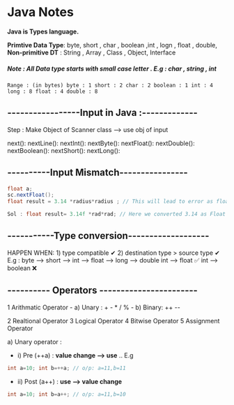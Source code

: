 # Java Notes

**Java is Types language.**

**Primtive Data Type**: byte, short , char , boolean ,int , logn , float , double,
**Non-primitive DT** : String , Array , Class , Object, Interface

##### Note : All Data type starts with small case letter . E.g : char , string , int

`Range : (in bytes)
byte : 1
short : 2
char : 2
boolean : 1
int : 4
long : 8
float : 4
double : 8`

## -----------------Input in Java :-------------

Step : Make Object of Scanner class --> use obj of input

next():
nextLine():
nextInt():
nextByte():
nextFloat():
nextDouble():
nextBoolean():
nextShort():
nextLong():
## ----------Input Mismatch----------------

```java
float a;
sc.nextFloat();
float result = 3.14 *radius*radius ; // This will lead to error as float*double & savign into float var

Sol : float result= 3.14f *rad*rad; // Here we converted 3.14 as Float by suffix with "f"
```

## -----------Type conversion-------------------

HAPPEN WHEN:    1) type compatible ✔
                2) destination type > source type ✔
        E.g : byte --> short --> int --> float --> long --> double
int --> float ✅       int --> boolean ❌

## ---------- Operators -----------------------

1 Arithmatic Operator 
        - a) Unary : + - * / %
        - b) Binary: ++ --

2 Realtional Operator 
3 Logical Operator 
4 Bitwise Operator 
5 Assignment Operator 

a) Unary operator : 
- i) Pre (++a) : **value change --> use** .. E.g 
```java
int a=10; int b=++a; // o/p: a=11,b=11
```
- ii) Post (a++) : **use --> value change**
```java
int a=10; int b=a++; // o/p: a=11,b=10
```